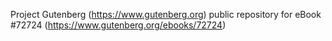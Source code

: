 Project Gutenberg (https://www.gutenberg.org) public repository
for eBook #72724 (https://www.gutenberg.org/ebooks/72724)
